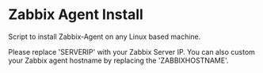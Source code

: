 # Zabbix Agent Install
Script to install Zabbix-Agent on any Linux based machine.

Please replace 'SERVERIP' with your Zabbix Server IP.
You can also custom your Zabbix agent hostname by replacing the 'ZABBIXHOSTNAME'.
